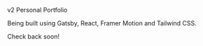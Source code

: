 v2 Personal Portfolio

Being built using Gatsby, React, Framer Motion and Tailwind CSS.

Check back soon!